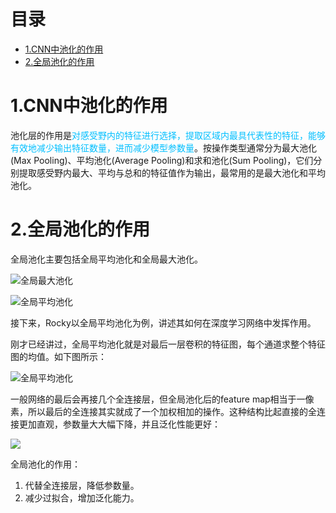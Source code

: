 # 目录
- [1.CNN中池化的作用](#user-content-1CNN中池化的作用)
- [2.全局池化的作用](#user-content-2全局池化的作用)

<h1 id="1CNN中池化的作用">1.CNN中池化的作用</h1>

池化层的作用是<font color=DeepSkyBlue>对感受野内的特征进行选择，提取区域内最具代表性的特征，能够有效地减少输出特征数量，进而减少模型参数量</font>。按操作类型通常分为最大池化(Max Pooling)、平均池化(Average Pooling)和求和池化(Sum Pooling)，它们分别提取感受野内最大、平均与总和的特征值作为输出，最常用的是最大池化和平均池化。

<h1 id="2全局池化的作用">2.全局池化的作用</h1>

全局池化主要包括全局平均池化和全局最大池化。

![全局最大池化](https://files.mdnice.com/user/33499/4a9a663c-49ba-4259-b4cf-5838ae1ff781.png)

![全局平均池化](https://files.mdnice.com/user/33499/f92a2877-ec95-485b-8882-ed6845cef9fd.png)

接下来，Rocky以全局平均池化为例，讲述其如何在深度学习网络中发挥作用。

刚才已经讲过，全局平均池化就是对最后一层卷积的特征图，每个通道求整个特征图的均值。如下图所示：

![全局平均池化](https://img-blog.csdnimg.cn/20200312000813310.png)

一般网络的最后会再接几个全连接层，但全局池化后的feature map相当于一像素，所以最后的全连接其实就成了一个加权相加的操作。这种结构比起直接的全连接更加直观，参数量大大幅下降，并且泛化性能更好：

![](https://img-blog.csdnimg.cn/2020031200241849.png)

全局池化的作用：

1. 代替全连接层，降低参数量。
2. 减少过拟合，增加泛化能力。
